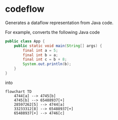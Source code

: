 # codeflow
Generates a dataflow representation from Java code.

For example, converts the following Java code
```java
public class App {
    public static void main(String[] args) {
        final int a = 5;
        final int b = a;
        final int c = b + 8;
        System.out.println(b);
    }
}
```

into
```mermaid
flowchart TD
    4744[a] --> 4745[b]
    4745[b] --> 65488937[+]
    28597262[5] --> 4744[a]
    33233312[8] --> 65488937[+]
    65488937[+] --> 4746[c]
```